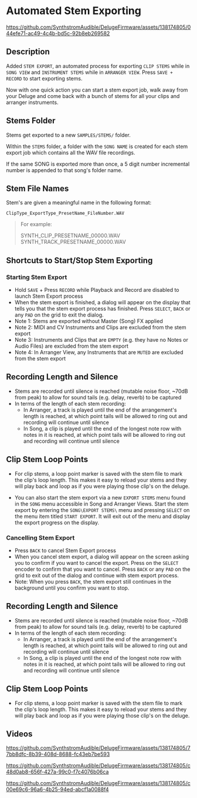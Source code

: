 # Automated Stem Exporting

https://github.com/SynthstromAudible/DelugeFirmware/assets/138174805/044efe71-ac49-4c4b-bd5c-92b8eb269582

## Description

Added `STEM EXPORT`, an automated process for exporting `CLIP STEMS` while in `SONG VIEW` and `INSTRUMENT STEMS` while in `ARRANGER VIEW`. Press `SAVE + RECORD` to start exporting stems.

Now with one quick action you can start a stem export job, walk away from your Deluge and come back with a bunch of stems for all your clips and arranger instruments.

## Stems Folder

Stems get exported to a new `SAMPLES/STEMS/` folder. 

Within the `STEMS` folder, a folder with the `SONG NAME` is created for each stem export job which contains all the WAV file recordings. 

If the same SONG is exported more than once, a 5 digit number incremental number is appended to that song's folder name.

## Stem File Names

Stem's are given a meaningful name in the following format:

`ClipType_ExportType_PresetName_FileNumber.WAV`

> For example:
> 
> SYNTH_CLIP_PRESETNAME_00000.WAV
> SYNTH_TRACK_PRESETNAME_00000.WAV

## Shortcuts to Start/Stop Stem Exporting

### Starting Stem Export

- Hold `SAVE` + Press `RECORD` while Playback and Record are disabled to launch Stem Export process
- When the stem export is finished, a dialog will appear on the display that tells you that the stem export process has finished. Press `SELECT`, `BACK` or any `PAD` on the grid to exit the dialog.
- Note 1: Stems are exported without Master (Song) FX applied
- Note 2: MIDI and CV Instruments and Clips are excluded from the stem export
- Note 3: Instruments and Clips that are `EMPTY` (e.g. they have no Notes or Audio Files) are excluded from the stem export
- Note 4: In Arranger View, any Instruments that are `MUTED` are excluded from the stem export

## Recording Length and Silence

- Stems are recorded until silence is reached (mutable noise floor, ~70dB from peak) to allow for sound tails (e.g. delay, reverb) to be captured
- In terms of the length of each stem recording:
  - In Arranger, a track is played until the end of the arrangement's length is reached, at which point tails will be allowed to ring out and recording will continue until silence
  - In Song, a clip is played until the end of the longest note row with notes in it is reached, at which point tails will be allowed to ring out and recording will continue until silence

## Clip Stem Loop Points

- For clip stems, a loop point marker is saved with the stem file to mark the clip's loop length. This makes it easy to reload your stems and they will play back and loop as if you were playing those clip's on the deluge.

- You can also start the stem export via a new `EXPORT STEMS` menu found in the `SONG` menu accessible in Song and Arranger Views. Start the stem export by entering the `SONG\EXPORT STEMS\` menu and pressing `SELECT` on the menu item titled `START EXPORT`. It will exit out of the menu and display the export progress on the display.

### Cancelling Stem Export

- Press `BACK` to cancel Stem Export process
- When you cancel stem export, a dialog will appear on the screen asking you to confirm if you want to cancel the export. Press on the `SELECT` encoder to confirm that you want to cancel. Press `BACK` or any `PAD` on the grid to exit out of the dialog and continue with stem export process.
- Note: When you press `BACK`, the stem export still continues in the background until you confirm you want to stop.

## Recording Length and Silence

- Stems are recorded until silence is reached (mutable noise floor, ~70dB from peak) to allow for sound tails (e.g. delay, reverb) to be captured
- In terms of the length of each stem recording:
  - In Arranger, a track is played until the end of the arrangement's length is reached, at which point tails will be allowed to ring out and recording will continue until silence
  - In Song, a clip is played until the end of the longest note row with notes in it is reached, at which point tails will be allowed to ring out and recording will continue until silence

## Clip Stem Loop Points

- For clip stems, a loop point marker is saved with the stem file to mark the clip's loop length. This makes it easy to reload your stems and they will play back and loop as if you were playing those clip's on the deluge.

## Videos

https://github.com/SynthstromAudible/DelugeFirmware/assets/138174805/77bb8dfc-8b39-408d-8688-fc43eb7be593

https://github.com/SynthstromAudible/DelugeFirmware/assets/138174805/c48d0ab8-656f-427a-99c0-f7c4076b06ca

https://github.com/SynthstromAudible/DelugeFirmware/assets/138174805/c00e69c6-96a6-4b25-94ed-abcf1a0088f4
